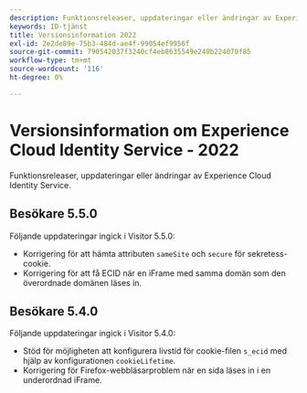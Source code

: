 ```yaml
---
description: Funktionsreleaser, uppdateringar eller ändringar av Experience Cloud Identity Service.
keywords: ID-tjänst
title: Versionsinformation 2022
exl-id: 2e2de89e-75b3-484d-ae4f-99054ef9956f
source-git-commit: 790542037f3240cf4eb8635549e240b224070f85
workflow-type: tm+mt
source-wordcount: '116'
ht-degree: 0%

---
```


# Versionsinformation om Experience Cloud Identity Service - 2022

Funktionsreleaser, uppdateringar eller ändringar av Experience Cloud Identity Service.

## Besökare 5.5.0

Följande uppdateringar ingick i Visitor 5.5.0:

* Korrigering för att hämta attributen `sameSite` och `secure` för sekretess-cookie.
* Korrigering för att få ECID när en iFrame med samma domän som den överordnade domänen läses in.

## Besökare 5.4.0

Följande uppdateringar ingick i Visitor 5.4.0:

* Stöd för möjligheten att konfigurera livstid för cookie-filen `s_ecid` med hjälp av konfigurationen `cookieLifetime`.
* Korrigering för Firefox-webbläsarproblem när en sida läses in i en underordnad iFrame.
